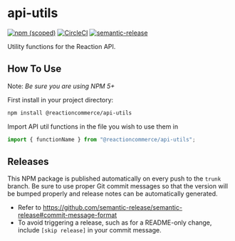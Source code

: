 # api-utils


[![npm (scoped)](https://img.shields.io/npm/v/@reactioncommerce/api-utils.svg)](https://www.npmjs.com/package/@reactioncommerce/api-utils)
[![CircleCI](https://circleci.com/gh/reactioncommerce/api-utils.svg?style=svg)](https://circleci.com/gh/reactioncommerce/api-utils)
[![semantic-release](https://img.shields.io/badge/%20%20%F0%9F%93%A6%F0%9F%9A%80-semantic--release-e10079.svg)](https://github.com/semantic-release/semantic-release)

Utility functions for the Reaction API.

## How To Use

Note: _Be sure you are using NPM 5+_

First install in your project directory:

```bash
npm install @reactioncommerce/api-utils
```

Import API util functions in the file you wish to use them in

```js
import { functionName } from "@reactioncommerce/api-utils";
```

## Releases

This NPM package is published automatically on every push to the `trunk` branch. Be sure to use proper Git commit messages so that the version will be bumped properly and release notes can be automatically generated.

- Refer to https://github.com/semantic-release/semantic-release#commit-message-format
- To avoid triggering a release, such as for a README-only change, include `[skip release]` in your commit message.
